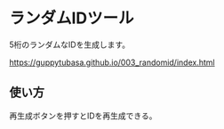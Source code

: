 # ランダムIDツール

5桁のランダムなIDを生成します。

https://guppytubasa.github.io/003_randomid/index.html

## 使い方

再生成ボタンを押すとIDを再生成できる。
